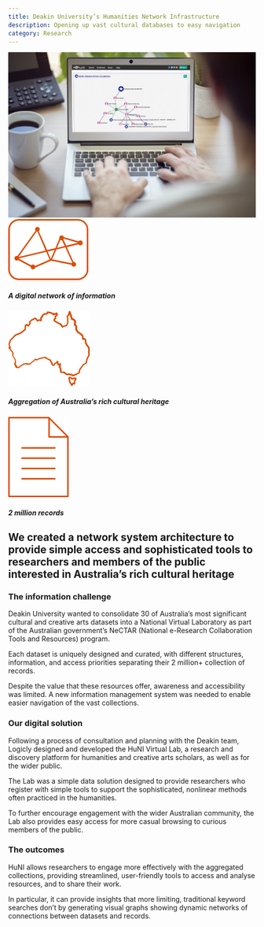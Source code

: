 ```yaml
---
title: Deakin University’s Humanities Network Infrastructure
description: Opening up vast cultural databases to easy navigation
category: Research
---
```

<div class="grid grid-cols-12">

<div class="col-span-12 project-images">
    <img src="/Projects/Images/4_Deakin_Universitys_Humanities_Network_Infrastructure/Deakin-Universitys-Humanities-Network-Infrastructure.jpg" />
</div>

<div class="col-span-3 icons-sidebar">
<div>
<img src="/Projects/Icons/4_Deakin_Universitys_Humanities_Network_Infrastructure/A_digital_network_of_information.svg" />

##### A digital network of information
</div>

<div>
<img src="/Projects/Icons/4_Deakin_Universitys_Humanities_Network_Infrastructure/Aggregation_of_Australias_rich_cultural_heritage.svg" />

##### Aggregation of Australia’s rich cultural heritage
</div>

<div class="icons-sidebar-last">
<img src="/Projects/Icons/4_Deakin_Universitys_Humanities_Network_Infrastructure/2_million_records.svg" />

##### 2 million records
</div>
</div>

<div class="col-span-9 project-text">
<div>

## We created a network system architecture to provide simple access and sophisticated tools to researchers and members of the public interested in Australia’s rich cultural heritage

### The information challenge
Deakin University wanted to consolidate 30 of Australia’s most significant cultural and creative arts datasets into a National Virtual Laboratory as part of the Australian government’s NeCTAR (National e-Research Collaboration Tools and Resources) program.

Each dataset is uniquely designed and curated, with different structures, information, and access priorities separating their 2 million+ collection of records.

Despite the value that these resources offer, awareness and accessibility was limited. A new information management system was needed to enable easier navigation of the vast collections.

### Our digital solution
Following a process of consultation and planning with the Deakin team, Logicly designed and developed the HuNI Virtual Lab, a research and discovery platform for humanities and creative arts scholars, as well as for the wider public.

The Lab was a simple data solution designed to provide researchers who register with simple tools to support the sophisticated, nonlinear methods often practiced in the humanities.

To further encourage engagement with the wider Australian community, the Lab also provides easy access for more casual browsing to curious members of the public.

### The outcomes
HuNI allows researchers to engage more effectively with the aggregated collections, providing streamlined, user-friendly tools to access and analyse resources, and to share their work.

In particular, it can provide insights that more limiting, traditional keyword searches don’t by generating visual graphs showing dynamic networks of connections between datasets and records.

</div>
</div>
</div>
